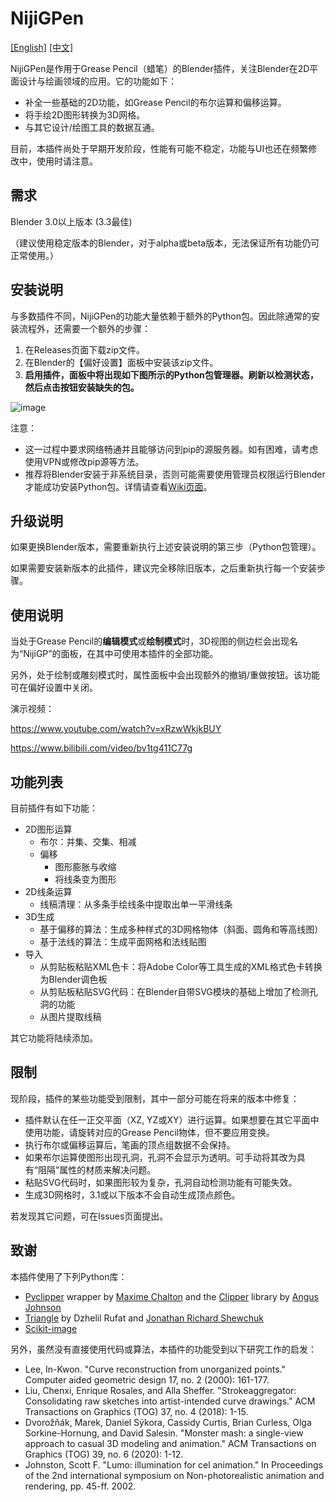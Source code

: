 # NijiGPen

[[English]](README.md) [[中文]](README_zh.md)

NijiGPen是作用于Grease Pencil（蜡笔）的Blender插件，关注Blender在2D平面设计与绘画领域的应用。它的功能如下：

- 补全一些基础的2D功能，如Grease Pencil的布尔运算和偏移运算。
- 将手绘2D图形转换为3D网格。
- 与其它设计/绘图工具的数据互通。

目前，本插件尚处于早期开发阶段，性能有可能不稳定，功能与UI也还在频繁修改中，使用时请注意。

## 需求

Blender 3.0以上版本 (3.3最佳)

（建议使用稳定版本的Blender，对于alpha或beta版本，无法保证所有功能仍可正常使用。）

## 安装说明

与多数插件不同，NijiGPen的功能大量依赖于额外的Python包。因此除通常的安装流程外，还需要一个额外的步骤：

1. 在Releases页面下载zip文件。
2. 在Blender的【偏好设置】面板中安装该zip文件。
3. **启用插件，面板中将出现如下图所示的Python包管理器。刷新以检测状态，然后点击按钮安装缺失的包。**

![image](https://user-images.githubusercontent.com/110356534/199868050-60927e38-88fe-422c-9495-aae62986f9c5.png)

注意：

 - 这一过程中要求网络畅通并且能够访问到pip的源服务器。如有困难，请考虑使用VPN或修改pip源等方法。
 - 推荐将Blender安装于非系统目录，否则可能需要使用管理员权限运行Blender才能成功安装Python包。详情请查看[Wiki页面](https://github.com/chsh2/nijiGPen/wiki/Dependency-Installation)。

## 升级说明

如果更换Blender版本，需要重新执行上述安装说明的第三步（Python包管理）。

如果需要安装新版本的此插件，建议完全移除旧版本，之后重新执行每一个安装步骤。

## 使用说明

当处于Grease Pencil的**编辑模式**或**绘制模式**时，3D视图的侧边栏会出现名为“NijiGP”的面板，在其中可使用本插件的全部功能。

另外，处于绘制或雕刻模式时，属性面板中会出现额外的撤销/重做按钮。该功能可在偏好设置中关闭。

演示视频：

https://www.youtube.com/watch?v=xRzwWkjkBUY

https://www.bilibili.com/video/bv1tg411C77g

## 功能列表

目前插件有如下功能：

- 2D图形运算
    - 布尔：并集、交集、相减
    - 偏移
        - 图形膨胀与收缩
        - 将线条变为图形
- 2D线条运算
    - 线稿清理：从多条手绘线条中提取出单一平滑线条 
- 3D生成
    - 基于偏移的算法：生成多种样式的3D网格物体（斜面、圆角和等高线图）
    - 基于法线的算法：生成平面网格和法线贴图
- 导入
    - 从剪贴板粘贴XML色卡：将Adobe Color等工具生成的XML格式色卡转换为Blender调色板
    - 从剪贴板粘贴SVG代码：在Blender自带SVG模块的基础上增加了检测孔洞的功能
    - 从图片提取线稿

其它功能将陆续添加。

## 限制

现阶段，插件的某些功能受到限制，其中一部分可能在将来的版本中修复：

- 插件默认在任一正交平面（XZ, YZ或XY）进行运算。如果想要在其它平面中使用功能，请旋转对应的Grease Pencil物体，但不要应用变换。
- 执行布尔或偏移运算后，笔画的顶点组数据不会保持。
- 如果布尔运算使图形出现孔洞，孔洞不会显示为透明。可手动将其改为具有“阻隔”属性的材质来解决问题。
- 粘贴SVG代码时，如果图形较为复杂，孔洞自动检测功能有可能失效。
- 生成3D网格时，3.1或以下版本不会自动生成顶点颜色。

若发现其它问题，可在Issues页面提出。

## 致谢

本插件使用了下列Python库：

- [Pyclipper](https://github.com/fonttools/pyclipper) wrapper by [Maxime Chalton](https://sites.google.com/site/maxelsbackyard/home/pyclipper) and the [Clipper](http://www.angusj.com/delphi/clipper.php) library by [Angus Johnson](http://www.angusj.com/delphi/clipper.php)
- [Triangle](https://github.com/drufat/triangle) by Dzhelil Rufat and [Jonathan Richard Shewchuk](http://www.cs.berkeley.edu/~jrs)
- [Scikit-image](https://scikit-image.org/) 

另外，虽然没有直接使用代码或算法，本插件的功能受到以下研究工作的启发：

- Lee, In-Kwon. "Curve reconstruction from unorganized points." Computer aided geometric design 17, no. 2 (2000): 161-177.
- Liu, Chenxi, Enrique Rosales, and Alla Sheffer. "Strokeaggregator: Consolidating raw sketches into artist-intended curve drawings." ACM Transactions on Graphics (TOG) 37, no. 4 (2018): 1-15.
- Dvorožňák, Marek, Daniel Sýkora, Cassidy Curtis, Brian Curless, Olga Sorkine-Hornung, and David Salesin. "Monster mash: a single-view approach to casual 3D modeling and animation." ACM Transactions on Graphics (TOG) 39, no. 6 (2020): 1-12.
- Johnston, Scott F. "Lumo: illumination for cel animation." In Proceedings of the 2nd international symposium on Non-photorealistic animation and rendering, pp. 45-ff. 2002.

